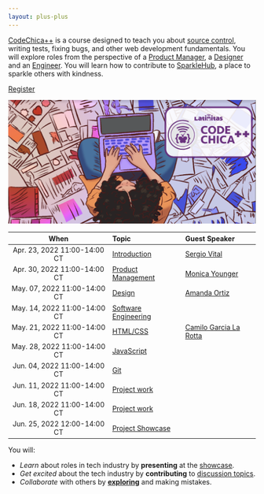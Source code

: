 ```yaml
---
layout: plus-plus
---
```


[CodeChica++](./) is a course designed to teach you about [source control](./guides/git.html#source-control),
writing tests, fixing bugs, and other web development fundamentals.
You will explore roles from the perspective of a [Product Manager](./roles/product-manager.html),
a [Designer](./roles/designer.html) and an [Engineer](./roles/software-engineer.html).
You will learn how to contribute to [SparkleHub][sparklehub],
a place to sparkle others with kindness.

<a href="https://www.eventbrite.com/o/latinitas-nonprofit-organization-11797246680" class="button primary">Register</a>

![Chica Coding](/assets/images/chica-coding-plus-plus-top-view.png)

| When | Topic | Guest Speaker |
| :---: | :--- | :--- |
| Apr. 23, 2022 11:00-14:00 CT | [Introduction](./lessons/0x00/) | [Sergio Vital][1] |
| Apr. 30, 2022 11:00-14:00 CT | [Product Management](./lessons/0x01/) | [Monica Younger][2] |
| May. 07, 2022 11:00-14:00 CT | [Design](./lessons/0x02/) | [Amanda Ortiz][3] |
| May. 14, 2022 11:00-14:00 CT | [Software Engineering](./lessons/0x03/) | |
| May. 21, 2022 11:00-14:00 CT | [HTML/CSS](./lessons/0x04/) | [Camilo Garcia La Rotta][4] |
| May. 28, 2022 11:00-14:00 CT | [JavaScript](./lessons/0x05/) | |
| Jun. 04, 2022 11:00-14:00 CT | [Git](./lessons/0x06/) | |
| Jun. 11, 2022 11:00-14:00 CT | [Project work](./lessons/0x07/) | |
| Jun. 18, 2022 11:00-14:00 CT | [Project work](./lessons/0x08/) | |
| Jun. 25, 2022 12:00-14:00 CT | [Project Showcase][project] | |

You will:

* _Learn_ about roles in tech industry by **presenting** at the [showcase][project].
* _Get excited_ about the tech industry by **contributing** to [discussion topics][0].
* _Collaborate_ with others by **[exploring](https://github.com/CodeChica/)** and making mistakes.

[project]: /plus-plus/project.html
[recordings]: https://codechica-plus-plus.slack.com/archives/C02EQF56ULW
[sparklehub]: https://github.com/CodeChica/SparkleHub-lite
[0]: https://github.com/CodeChica/plus-plus/discussions
[1]: https://www.linkedin.com/in/vitalsergio
[2]: https://www.linkedin.com/in/monica-esparza-younger-6a9755a
[3]: https://www.linkedin.com/in/amanda-ortiz-268022aa
[4]: https://ca.linkedin.com/in/camilo-garcia-la-rotta
